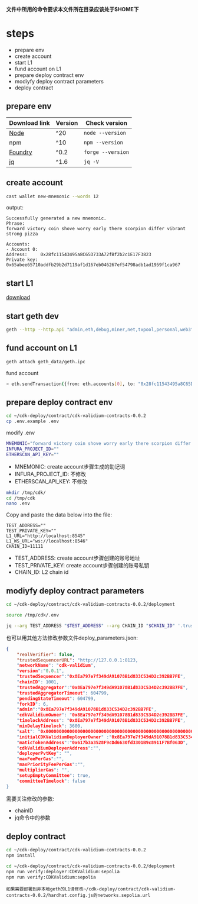 **文件中所用的命令要求本文件所在目录应该处于$HOME下**

# steps
- prepare env
- create account
- start L1
- fund account on L1
- prepare deploy contract env
- modiyfy deploy contract parameters
- deploy contract

## prepare env
| Download link | Version | Check version | 
| --- | --- | --- |
| [Node](https://docs.npmjs.com/downloading-and-installing-node-js-and-npm) | ^20 | `node --version` |
| npm | ^10 | `npm --version` |
| [Foundry](https://book.getfoundry.sh/getting-started/installation) | ^0.2 | `forge --version` |
| [jq](https://jqlang.github.io/jq/download/) | ^1.6 | `jq -V` |

## create account
```bash
cast wallet new-mnemonic --words 12
```

output:
```text
Successfully generated a new mnemonic.
Phrase:
forward victory coin shove worry early there scorpion differ vibrant strong pizza

Accounts:
- Account 0:
Address:     0x28fc11543495a8C65D733A72fBf2b2c1E17F3823
Private key: 0x65abee65710addfb29b2d7119af1d167eb046267ef54798adb1ad1959f1ca967
```

## start L1
[download](https://geth.ethereum.org/downloads)

## start geth dev
```bash
geth --http --http.api "admin,eth,debug,miner,net,txpool,personal,web3" --http.addr "0.0.0.0" --http.corsdomain "*" --http.vhosts "*" --ws --ws.origins "*" --ws.addr "0.0.0.0" --dev --dev.period 1 --datadir ./geth_data --rpc.allow-unprotected-txs
```

## fund account on L1
```bash
geth attach geth_data/geth.ipc
```

fund account
```bash
> eth.sendTransaction({from: eth.accounts[0], to: "0x28fc11543495a8C65D733A72fBf2b2c1E17F3823", value: web3.toWei(10, "ether")})
```

## prepare deploy contract env
```bash
cd ~/cdk-deploy/contract/cdk-validium-contracts-0.0.2
cp .env.example .env
```

modify .env
```bash
MNEMONIC="forward victory coin shove worry early there scorpion differ vibrant strong pizza"
INFURA_PROJECT_ID=""
ETHERSCAN_API_KEY=""
```
- MNEMONIC: create account步骤生成的助记词
- INFURA_PROJECT_ID: 不修改
- ETHERSCAN_API_KEY: 不修改

```bash
mkdir /tmp/cdk/
cd /tmp/cdk
nano .env
```

Copy and paste the data below into the file:
```text
TEST_ADDRESS=""
TEST_PRIVATE_KEY=""
L1_URL="http://localhost:8545"
L1_WS_URL="ws://localhost:8546"
CHAIN_ID=11111
```
- TEST_ADDRESS: create account步骤创建的账号地址
- TEST_PRIVATE_KEY: create account步骤创建的账号私钥
- CHAIN_ID: L2 chain id

## modiyfy deploy contract parameters
```bash
cd ~/cdk-deploy/contract/cdk-validium-contracts-0.0.2/deployment

source /tmp/cdk/.env

jq --arg TEST_ADDRESS "$TEST_ADDRESS" --arg CHAIN_ID "$CHAIN_ID" '.trustedSequencerURL = "http://127.0.0.1:8123" | .trustedSequencer = $TEST_ADDRESS | .trustedAggregator = $TEST_ADDRESS | .admin = $TEST_ADDRESS | .cdkValidiumOwner = $TEST_ADDRESS | .initialCDKValidiumDeployerOwner = $TEST_ADDRESS | .timelockAddress = $TEST_ADDRESS | .forkID = 6 | .chainID = $CHAIN_ID' ./deploy_parameters.json.example > ./deploy_parameters.json
```

也可以用其他方法修改参数文件deploy_parameters.json:
```json
{
    "realVerifier": false,
    "trustedSequencerURL": "http://127.0.0.1:8123,
    "networkName": "cdk-validium",
    "version":"0.0.1",
    "trustedSequencer":"0x8Ea797e7f349dA91078B1d833C534D2c392BB7FE",
    "chainID": 1001,
    "trustedAggregator":"0x8Ea797e7f349dA91078B1d833C534D2c392BB7FE",
    "trustedAggregatorTimeout": 604799,
    "pendingStateTimeout": 604799,
    "forkID": 6,
    "admin":"0x8Ea797e7f349dA91078B1d833C534D2c392BB7FE",
    "cdkValidiumOwner": "0x8Ea797e7f349dA91078B1d833C534D2c392BB7FE",
    "timelockAddress": "0x8Ea797e7f349dA91078B1d833C534D2c392BB7FE",
    "minDelayTimelock": 3600,
    "salt": "0x0000000000000000000000000000000000000000000000000000000000000000",
    "initialCDKValidiumDeployerOwner" :"0x8Ea797e7f349dA91078B1d833C534D2c392BB7FE",
    "maticTokenAddress":"0x617b3a3528F9cDd6630fd3301B9c8911F7Bf063D",
    "cdkValidiumDeployerAddress":"",
    "deployerPvtKey": "",
    "maxFeePerGas":"",
    "maxPriorityFeePerGas":"",
    "multiplierGas": "",
    "setupEmptyCommittee": true,
    "committeeTimelock": false
}
```
需要关注修改的参数:
- chainID
- jq命令中的参数

## deploy contract
```bash
cd ~/cdk-deploy/contract/cdk-validium-contracts-0.0.2
npm install

cd ~/cdk-deploy/contract/cdk-validium-contracts-0.0.2/deployment
npm run verify:deployer:CDKValidium:sepolia
npm run verify:CDKValidium:sepolia
```

`如果需要部署到非本地geth的L1请修改~/cdk-deploy/contract/cdk-validium-contracts-0.0.2/hardhat.config.js的networks.sepolia.url`
